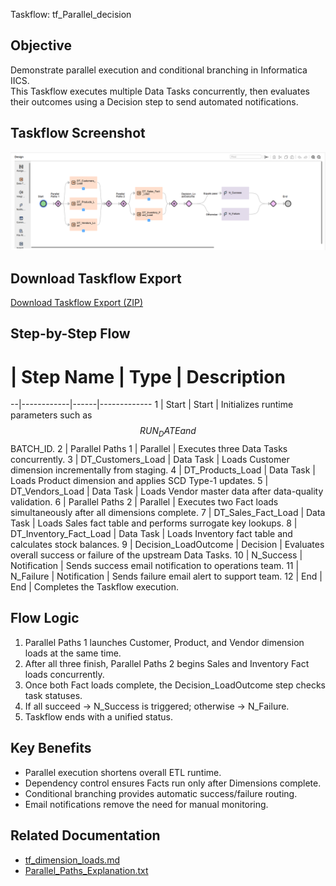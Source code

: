Taskflow: tf_Parallel_decision

Objective
----------
Demonstrate parallel execution and conditional branching in Informatica IICS.  
This Taskflow executes multiple Data Tasks concurrently, then evaluates their outcomes using a Decision step to send automated notifications.

Taskflow Screenshot
-------------------
![tf_Parallel_decision](../CDI/taskflows/tf_Parallel_decision.png)

Download Taskflow Export
------------------------
[Download Taskflow Export (ZIP)](../jobs_exports/tf_Parallel_decision-1760158878552.zip)

Step-by-Step Flow
-----------------
# | Step Name | Type | Description
--|------------|------|-------------
1 | Start | Start | Initializes runtime parameters such as $$RUN_DATE and $$BATCH_ID.
2 | Parallel Paths 1 | Parallel | Executes three Data Tasks concurrently.
3 | DT_Customers_Load | Data Task | Loads Customer dimension incrementally from staging.
4 | DT_Products_Load | Data Task | Loads Product dimension and applies SCD Type-1 updates.
5 | DT_Vendors_Load | Data Task | Loads Vendor master data after data-quality validation.
6 | Parallel Paths 2 | Parallel | Executes two Fact loads simultaneously after all dimensions complete.
7 | DT_Sales_Fact_Load | Data Task | Loads Sales fact table and performs surrogate key lookups.
8 | DT_Inventory_Fact_Load | Data Task | Loads Inventory fact table and calculates stock balances.
9 | Decision_LoadOutcome | Decision | Evaluates overall success or failure of the upstream Data Tasks.
10 | N_Success | Notification | Sends success email notification to operations team.
11 | N_Failure | Notification | Sends failure email alert to support team.
12 | End | End | Completes the Taskflow execution.

Flow Logic
-----------
1. Parallel Paths 1 launches Customer, Product, and Vendor dimension loads at the same time.  
2. After all three finish, Parallel Paths 2 begins Sales and Inventory Fact loads concurrently.  
3. Once both Fact loads complete, the Decision_LoadOutcome step checks task statuses.  
4. If all succeed → N_Success is triggered; otherwise → N_Failure.  
5. Taskflow ends with a unified status.

Key Benefits
-------------
- Parallel execution shortens overall ETL runtime.  
- Dependency control ensures Facts run only after Dimensions complete.  
- Conditional branching provides automatic success/failure routing.  
- Email notifications remove the need for manual monitoring.

Related Documentation
----------------------
- [tf_dimension_loads.md](tf_dimension_loads.md)
- [Parallel_Paths_Explanation.txt](Parallel_Paths_Explanation.txt)
